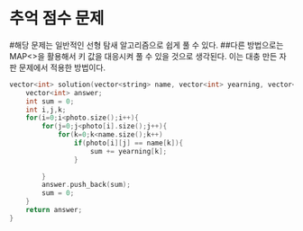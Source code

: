 추억 점수 문제
===========
#해당 문제는 일반적인 선형 탐새 알고리즘으로 쉽게 풀 수 있다.
##다른 방법으로는 MAP<>을 활용해서 키 값을 대응시켜 풀 수 있을 것으로 생각된다. 이는 대충 만든 자판 문제에서 적용한 방법이다.

```C++
vector<int> solution(vector<string> name, vector<int> yearning, vector<vector<string>> photo) {
    vector<int> answer;
    int sum = 0;
    int i,j,k;
    for(i=0;i<photo.size();i++){
        for(j=0;j<photo[i].size();j++){
            for(k=0;k<name.size();k++)
                if(photo[i][j] == name[k]){
                    sum += yearning[k];
                }
                    
        }
        answer.push_back(sum);
        sum = 0;
    }
    return answer;
}
```
